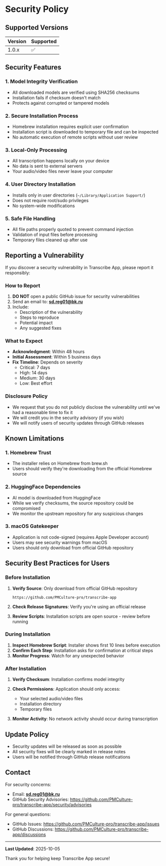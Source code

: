 # Security Policy

## Supported Versions

| Version | Supported          |
| ------- | ------------------ |
| 1.0.x   | :white_check_mark: |

## Security Features

### 1. Model Integrity Verification
- All downloaded models are verified using SHA256 checksums
- Installation fails if checksum doesn't match
- Protects against corrupted or tampered models

### 2. Secure Installation Process
- Homebrew installation requires explicit user confirmation
- Installation script is downloaded to temporary file and can be inspected
- No automatic execution of remote scripts without user review

### 3. Local-Only Processing
- All transcription happens locally on your device
- No data is sent to external servers
- Your audio/video files never leave your computer

### 4. User Directory Installation
- Installs only in user directories (`~/Library/Application Support/`)
- Does not require root/sudo privileges
- No system-wide modifications

### 5. Safe File Handling
- All file paths properly quoted to prevent command injection
- Validation of input files before processing
- Temporary files cleaned up after use

## Reporting a Vulnerability

If you discover a security vulnerability in Transcribe App, please report it responsibly:

### How to Report

1. **DO NOT** open a public GitHub issue for security vulnerabilities
2. Send an email to: **sd.reg01@bk.ru**
3. Include:
   - Description of the vulnerability
   - Steps to reproduce
   - Potential impact
   - Any suggested fixes

### What to Expect

- **Acknowledgment**: Within 48 hours
- **Initial Assessment**: Within 5 business days
- **Fix Timeline**: Depends on severity
  - Critical: 7 days
  - High: 14 days
  - Medium: 30 days
  - Low: Best effort

### Disclosure Policy

- We request that you do not publicly disclose the vulnerability until we've had a reasonable time to fix it
- We will credit you in the security advisory (if you wish)
- We will notify users of security updates through GitHub releases

## Known Limitations

### 1. Homebrew Trust
- The installer relies on Homebrew from brew.sh
- Users should verify they're downloading from the official Homebrew source

### 2. HuggingFace Dependencies
- AI model is downloaded from HuggingFace
- While we verify checksums, the source repository could be compromised
- We monitor the upstream repository for any suspicious changes

### 3. macOS Gatekeeper
- Application is not code-signed (requires Apple Developer account)
- Users may see security warnings from macOS
- Users should only download from official GitHub repository

## Security Best Practices for Users

### Before Installation

1. **Verify Source**: Only download from official GitHub repository
   ```
   https://github.com/PMCulture-pro/transcribe-app
   ```

2. **Check Release Signatures**: Verify you're using an official release

3. **Review Scripts**: Installation scripts are open source - review before running

### During Installation

1. **Inspect Homebrew Script**: Installer shows first 10 lines before execution
2. **Confirm Each Step**: Installation asks for confirmation at critical steps
3. **Monitor Progress**: Watch for any unexpected behavior

### After Installation

1. **Verify Checksum**: Installation confirms model integrity
2. **Check Permissions**: Application should only access:
   - Your selected audio/video files
   - Installation directory
   - Temporary files

3. **Monitor Activity**: No network activity should occur during transcription

## Update Policy

- Security updates will be released as soon as possible
- All security fixes will be clearly marked in release notes
- Users will be notified through GitHub release notifications

## Contact

For security concerns:
- Email: **sd.reg01@bk.ru**
- GitHub Security Advisories: https://github.com/PMCulture-pro/transcribe-app/security/advisories

For general questions:
- GitHub Issues: https://github.com/PMCulture-pro/transcribe-app/issues
- GitHub Discussions: https://github.com/PMCulture-pro/transcribe-app/discussions

---

**Last Updated**: 2025-10-05

Thank you for helping keep Transcribe App secure!

